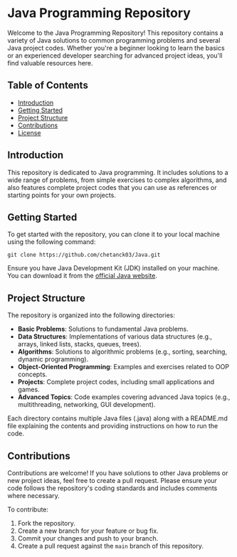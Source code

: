 # Java Programming Repository

Welcome to the Java Programming Repository! This repository contains a variety of Java solutions to common programming problems and several Java project codes. Whether you're a beginner looking to learn the basics or an experienced developer searching for advanced project ideas, you'll find valuable resources here.

## Table of Contents

- [Introduction](#introduction)
- [Getting Started](#getting-started)
- [Project Structure](#project-structure)
- [Contributions](#contributions)
- [License](#license)

## Introduction

This repository is dedicated to Java programming. It includes solutions to a wide range of problems, from simple exercises to complex algorithms, and also features complete project codes that you can use as references or starting points for your own projects.

## Getting Started

To get started with the repository, you can clone it to your local machine using the following command:

```
git clone https://github.com/chetanck03/Java.git
```

Ensure you have Java Development Kit (JDK) installed on your machine. You can download it from the [official Java website](https://www.oracle.com/java/technologies/javase-downloads.html).

## Project Structure

The repository is organized into the following directories:

- **Basic Problems**: Solutions to fundamental Java problems.
- **Data Structures**: Implementations of various data structures (e.g., arrays, linked lists, stacks, queues, trees).
- **Algorithms**: Solutions to algorithmic problems (e.g., sorting, searching, dynamic programming).
- **Object-Oriented Programming**: Examples and exercises related to OOP concepts.
- **Projects**: Complete project codes, including small applications and games.
- **Advanced Topics**: Code examples covering advanced Java topics (e.g., multithreading, networking, GUI development).

Each directory contains multiple Java files (.java) along with a README.md file explaining the contents and providing instructions on how to run the code.

## Contributions

Contributions are welcome! If you have solutions to other Java problems or new project ideas, feel free to create a pull request. Please ensure your code follows the repository's coding standards and includes comments where necessary.

To contribute:

1. Fork the repository.
2. Create a new branch for your feature or bug fix.
3. Commit your changes and push to your branch.
4. Create a pull request against the `main` branch of this repository.

